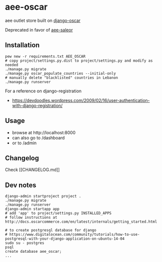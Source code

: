 # aee-oscar
aee outlet store built on [django-oscar](https://github.com/django-oscar/django-oscar)

Deprecated in favor of [aee-saleor](https://github.com/akikieng/aee-saleor)


## Installation

```
pew new -r requirements.txt AEE_OSCAR
# copy project/settings.py.dist to project/settings.py and modify as needed
./manage.py migrate
./manage.py oscar_populate_countries --initial-only
# manually delete "blacklisted" countries in Lebanon
./manage.py runserver
```

For a reference on django-registration
- https://devdoodles.wordpress.com/2009/02/16/user-authentication-with-django-registration/


## Usage

- browse at http://localhost:8000
- can also go to /dashboard
- or to /admin


## Changelog
Check [[CHANGELOG.md]]


## Dev notes
```
django-admin startproject project .
./manage.py migrate
./manage.py runserver
django-admin startapp app
# add 'app' to project/settings.py INSTALLED_APPS
# follow instructions at http://docs.oscarcommerce.com/en/latest/internals/getting_started.html

# to create postgresql database for django
# https://www.digitalocean.com/community/tutorials/how-to-use-postgresql-with-your-django-application-on-ubuntu-14-04
sudo su - postgres
psql
create database aee_oscar;
...
```
